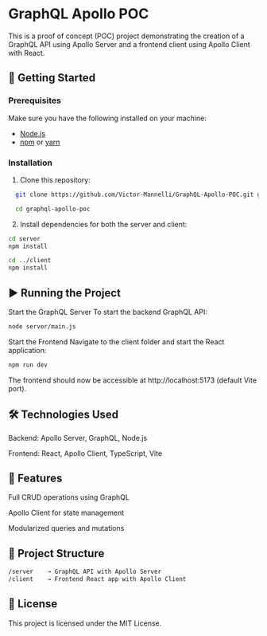 # GraphQL Apollo POC  

This is a proof of concept (POC) project demonstrating the creation of a GraphQL API using Apollo Server and a frontend client using Apollo Client with React.  

## 🚀 Getting Started  

### Prerequisites  
Make sure you have the following installed on your machine:  
- [Node.js](https://nodejs.org/)  
- [npm](https://www.npmjs.com/) or [yarn](https://yarnpkg.com/)  

### Installation  
1. Clone this repository:  

```bash 
  git clone https://github.com/Victor-Mannelli/GraphQL-Apollo-POC.git graphql-apollo-poc

  cd graphql-apollo-poc
```

2. Install dependencies for both the server and client:

```bash 
cd server
npm install

cd ../client
npm install
```

## ▶ Running the Project
Start the GraphQL Server
To start the backend GraphQL API:

```bash 
node server/main.js
```

Start the Frontend
Navigate to the client folder and start the React application:

```bash 
npm run dev
```
The frontend should now be accessible at http://localhost:5173 (default Vite port).

## 🛠 Technologies Used
Backend: Apollo Server, GraphQL, Node.js

Frontend: React, Apollo Client, TypeScript, Vite

## 📌 Features

Full CRUD operations using GraphQL

Apollo Client for state management

Modularized queries and mutations

## 📂 Project Structure

```bash 
/server    → GraphQL API with Apollo Server  
/client    → Frontend React app with Apollo Client  
```

## 📜 License
This project is licensed under the MIT License.
